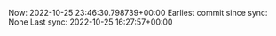 Now: 2022-10-25 23:46:30.798739+00:00 Earliest commit since sync: None Last sync: 2022-10-25 16:27:57+00:00
